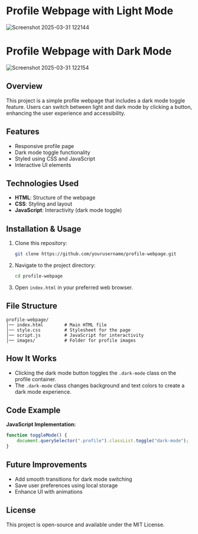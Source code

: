 # Profile Webpage with Light Mode
![Screenshot 2025-03-31 122144](https://github.com/user-attachments/assets/097145a2-0061-4e7c-9d81-65fa1fe6cb27)

# Profile Webpage with Dark Mode
![Screenshot 2025-03-31 122154](https://github.com/user-attachments/assets/6d26814c-7335-4378-be8d-e8d3bca5c838)

## Overview
This project is a simple profile webpage that includes a dark mode toggle feature. Users can switch between light and dark mode by clicking a button, enhancing the user experience and accessibility.

## Features
- Responsive profile page
- Dark mode toggle functionality
- Styled using CSS and JavaScript
- Interactive UI elements

## Technologies Used
- **HTML**: Structure of the webpage
- **CSS**: Styling and layout
- **JavaScript**: Interactivity (dark mode toggle)

## Installation & Usage
1. Clone this repository:
   ```bash
   git clone https://github.com/yourusername/profile-webpage.git
   ```
2. Navigate to the project directory:
   ```bash
   cd profile-webpage
   ```
3. Open `index.html` in your preferred web browser.

## File Structure
```
profile-webpage/
│── index.html        # Main HTML file
│── style.css         # Stylesheet for the page
│── script.js         # JavaScript for interactivity
│── images/           # Folder for profile images
```

## How It Works
- Clicking the dark mode button toggles the `.dark-mode` class on the profile container.
- The `.dark-mode` class changes background and text colors to create a dark mode experience.

## Code Example
**JavaScript Implementation:**
```js
function toggleMode() {
    document.querySelector(".profile").classList.toggle("dark-mode");
}
```

## Future Improvements
- Add smooth transitions for dark mode switching
- Save user preferences using local storage
- Enhance UI with animations

## License
This project is open-source and available under the MIT License.

